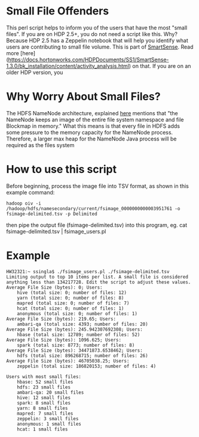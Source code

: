 # Small File Offenders
This perl script helps to inform you of the users that have the most "small files". 
If you are on HDP 2.5+, you do not need a script like this. Why? 
Because HDP 2.5 has a Zeppelin notebook that will help you identify 
what users are contributing to small file volume. This is part of [SmartSense](https://docs.hortonworks.com/HDPDocuments/SS1/SmartSense-1.4.0/index.html).
 Read more 
[here] (https://docs.hortonworks.com/HDPDocuments/SS1/SmartSense-1.3.0/bk_installation/content/activity_analysis.html) on that. 
If you are on an older HDP version, you 

# Why Worry About Small Files?
The HDFS NameNode architecture, explained [here](https://hadoop.apache.org/docs/r1.2.1/hdfs_design.html) mentions that 
"the NameNode keeps an image of the entire file system namespace and file Blockmap in memory." What this means is that 
every file in HDFS adds some pressure to the memory capacity for the NameNode process. Therefore, a larger max heap for 
the NameNode Java process will be required as the files system

# How to use this script
Before beginning, process the image file into TSV format, as shown in this example command:
```
hadoop oiv -i /hadoop/hdfs/namesecondary/current/fsimage_0000000000003951761 -o fsimage-delimited.tsv -p Delimited
```
then pipe the output file (fsimage-delimited.tsv) into this program, eg. cat fsimage-delimited.tsv | fsimage_users.pl

# Example
```
HW32321:~ ssingla$ ./fsimage_users.pl ./fsimage-delimited.tsv
Limiting output to top 10 items per list. A small file is considered anything less than 134217728. Edit the script to adjust these values.
Average File Size (bytes): 0; Users:
	hive (total size: 0; number of files: 12)
	yarn (total size: 0; number of files: 8)
	mapred (total size: 0; number of files: 7)
	hcat (total size: 0; number of files: 1)
	anonymous (total size: 0; number of files: 1)
Average File Size (bytes): 219.65; Users:
	ambari-qa (total size: 4393; number of files: 20)
Average File Size (bytes): 245.942307692308; Users:
	hbase (total size: 12789; number of files: 52)
Average File Size (bytes): 1096.625; Users:
	spark (total size: 8773; number of files: 8)
Average File Size (bytes): 34471873.6538462; Users:
	hdfs (total size: 896268715; number of files: 26)
Average File Size (bytes): 46705038.25; Users:
	zeppelin (total size: 186820153; number of files: 4)

Users with most small files:
	hbase: 52 small files
	hdfs: 23 small files
	ambari-qa: 20 small files
	hive: 12 small files
	spark: 8 small files
	yarn: 8 small files
	mapred: 7 small files
	zeppelin: 3 small files
	anonymous: 1 small files
	hcat: 1 small files
```
